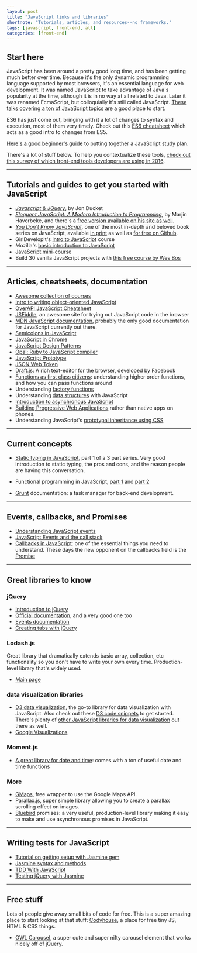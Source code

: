 ```yaml
---
layout: post
title: "JavaScript links and libraries"
shortnote: "Tutorials, articles, and resources--no frameworks."
tags: [javascript, front-end, all]
categories: [front-end]
---
```


## Start here

JavaScript has been around a pretty good long time, and has been getting much better over time. Because it's the only dynamic programming language supported by most browsers, it's an essential language for web development. It was named JavaScript to take advantage of Java's popularity at the time, although it is in no way at all related to Java. Later it was renamed EcmaScript, but colloquially it's still called JavaScript. [These talks covering a ton of JavaScript topics](https://talks.devbootcamp.com/?s=JavaScript) are a good place to start.

ES6 has just come out, bringing with it a lot of changes to syntax and execution, most of them very timely. Check out this [ES6 cheatsheet](https://es6cheatsheet.com/) which acts as a good intro to changes from ES5.

[Here's a good beginner's guide](https://medium.freecodecamp.com/a-beginners-javascript-study-plan-27f1d698ea5e#.y13jz4xrt) to putting together a JavaScript study plan.

There's a lot of stuff below. To help you contextualize these tools, [check out this survey of which front-end tools developers are using in 2016](https://ashleynolan.co.uk/blog/frontend-tooling-survey-2016-results).

<hr>

## Tutorials and guides to get you started with JavaScript
* *[Javascript & JQuery](https://www.amazon.com/JavaScript-JQuery-Interactive-Front-End-Development/dp/1118531647)*, by Jon Ducket
* *[Eloquent JavaScript: A Modern Introduction to Programming](https://www.amazon.com/Eloquent-JavaScript-Modern-Introduction-Programming/dp/1593275846/ref=as_li_ss_tl?ie=UTF8&linkCode=ll1&tag=eejs-20&linkId=c7b995d73f150026cf997ec106ca37d3)*, by Marjin Haverbeke, and there's a [free version available on his site as well](http://eloquentjavascript.net/).
* *[You Don't Know JavaScript](https://github.com/getify/You-Dont-Know-JS)*, one of the most in-depth and beloved book series on JavaScript, available [in print](https://www.amazon.com/s/ref=nb_sb_noss_1?url=search-alias%3Dstripbooks&field-keywords=you+don%27t+know+javascript) as well as [for free on Github](https://github.com/getify/You-Dont-Know-JS).
* GirlDevelopIt's [Intro to JavaScript](https://www.girldevelopit.com/materials/intro-JavaScript) course
* Mozilla's [basic introduction to JavaScript](https://developer.mozilla.org/en-US/docs/Web/JavaScript/A_re-introduction_to_JavaScript)
* [JavaScript mini-course](http://ejohn.org/apps/learn/)
* Build 30 vanilla JavaScript projects with [this free course by Wes Bos](https://javascript30.com/)

<hr>

## Articles, cheatsheets, documentation
* [Awesome collection of courses](https://front-endmasters.com/courses/)
* [Intro to writing object-oriented JavaScript](http://code.tutsplus.com/tutorials/the-basics-of-object-oriented-javascript--net-7670)
* [OverAPI JavaScript Cheatsheet](http://overapi.com/javascript)
* [JSFiddle](https://JavaScriptfiddle.net/), an awesome site for trying out JavaScript code in the browser
* [MDN JavaScript documentation](https://developer.mozilla.org/en-US/docs/Web/JavaScript), probably the only good documentation for JavaScript currently out there.
* [Semicolons in JavaScript](https://www.codecademy.com/blog/78)
* [JavaScript in Chrome](https://developer.chrome.com/devtools/docs/console)
* [JavaScript Design Patterns](https://addyosmani.com/resources/essentialJavaScriptdesignpatterns/book/)
* [Opal: Ruby to JavaScript compiler](http://opalrb.org/)
* [JavaScript Prototype](https://javascriptweblog.wordpress.com/2010/06/07/understanding-javascript-prototypes/)
* [JSON Web Token](https://jwt.io/introduction/)
* [Draft.js](https://facebook.github.io/draft-JavaScript/docs/overview.html#content): A rich text-editor for the browser, developed by Facebook
* [Functions as first class citizens](http://ryanchristiani.com/functions-as-first-class-citizens-in-javascript/): understanding higher order functions, and how you can pass functions around
* Understanding [factory functions](https://www.sitepoint.com/factory-functions-javascript/)
* Understanding [data structures](https://developer.mozilla.org/en-US/docs/Web/JavaScript/Data_structures) with JavaScript
* [Introduction to asynchronous JavaScript](http://tutorials.pluralsight.com/front-end-javascript/introduction-to-asynchronous-javascript#wHxHM2jaxoX5vgkZ.99)
* [Building Progressive Web Applications](https://medium.com/javascript-scene/native-apps-are-doomed-ac397148a2c0#.yiz8t9ww9) rather than native apps on phones.
* Understanding JavaScript's [prototypal inheritance using CSS](https://medium.freecodecamp.com/understanding-prototypal-inheritance-in-javascript-with-css-93b2fcda75e4#.rvqrqs27e)

<hr>

## Current concepts
* [Static typing in JavaScript](https://medium.freecodecamp.com/why-use-static-types-in-javascript-part-1-8382da1e0adb#.xjr21pfsz), part 1 of a 3 part series. Very good introduction to static typing, the pros and cons, and the reason people are having this conversation.
* Functional programming in JavaScript, [part 1](https://medium.freecodecamp.com/functional-programming-in-js-with-practical-examples-part-1-87c2b0dbc276#.iqvhbyhqq) and [part 2](https://medium.freecodecamp.com/functional-programming-in-js-with-practical-examples-part-2-429d2e8ccc9e#.uf9bhccqg)

* [Grunt](http://gruntjs.com/) documentation: a task manager for back-end development.

<hr>

## Events, callbacks, and Promises
* [Understanding JavaScript events](http://www.w3schools.com/JavaScript/JavaScript_events.asp)
* [JavaScript Events and the call stack](http://bit.ly/1Btu0Iy)
* [Callbacks in JavaScript](http://callbackhell.com/): one of the essential things you need to understand. These days the new opponent on the callbacks field is the [Promise](http://www.html5rocks.com/en/tutorials/es6/promises/)

<hr>

## Great libraries to know

### jQuery
* [Introduction to jQuery](https://www.smashingmagazine.com/2014/05/mystery-jquery-object-syntax-basic-introduction/)
* [Official documentation](http://api.jquery.com/), and a very good one too
* [Events documentation](http://api.jquery.com/category/events/)
* [Creating tabs with jQuery](http://www.mkyong.com/jquery/how-to-use-css-and-jquery-to-hide-and-show-tab-content/)

### Lodash.js
Great library that dramatically extends basic array, collection, etc functionality so you don't have to write your own every time. Production-level library that's widely used.

* [Main page](https://lodash.com/)

### data visualization libraries
* [D3 data visualization](https://github.com/d3/d3), the go-to library for data visualization with JavaScript. Also check out these [D3 code snippets](https://bl.ocks.org/) to get started. There's plenty of [other JavaScript libraries for data visualization](http://www.sitepoint.com/twelve-javascript-libraries-data-visualization/) out there as well.
* [Google Visualizations](https://developers.google.com/chart/interactive/docs/reference#development-tip)

### Moment.js
* [A great library for date and time](http://momentJavaScript.com/): comes with a ton of useful date and time functions

### More
* [GMaps](https://github.com/hpneo/gmaps), free wrapper to use the Google Maps API.
* [Parallax.js](http://pixelcog.github.io/parallax.js/), super simple library allowing you to create a parallax scrolling effect on images.
* [Bluebird](http://bluebirdjs.com/docs/getting-started.html) promises: a very useful, production-level library making it easy to make and use asynchronous promises in JavaScript.

<hr>

## Writing tests for JavaScript
* [Tutorial on getting setup with Jasmine gem](http://jasmine.github.io/2.4/introduction.html)
* [Jasmine syntax and methods](http://jasmine.github.io/2.4/introduction.html)
* [TDD With JavaScript](http://tutorials.pluralsight.com/front-end-javascript/introduction-to-test-driven-development-in-javascript)
* [Testing jQuery with Jasmine](https://github.com/velesin/jasmine-jquery)

<hr>

## Free stuff
Lots of people give away small bits of code for free. This is a super amazing place to start looking at that stuff: [Codyhouse](https://codyhouse.co/), a place for free tiny JS, HTML & CSS things.

* [OWL Carousel](http://owlgraphic.com/owlcarousel/index.html), a super cute and super nifty carousel element that works nicely off of jQuery.
